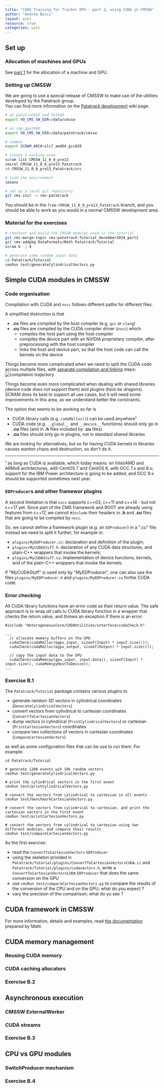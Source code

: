 ```yaml
---
title: "CUDA Training for Tracker DPG - part 2, using CUDA in CMSSW"
author: "Andrea Bocci"
layout: wiki
resource: true
categories: wiki
---
```


## Set up

### Allocation of machines and GPUs

See [part 1](cuda_training_dpg_12_2019.md) for the allocation of a machine and GPU.


### Setting up CMSSW

We are going to use a special release of CMSSW to make use of the utilities
developed by the Patatrack group.  
You can find more information on the [Patatrack development](PatatrackDevelopment.md)
wiki page.

```bash
# on patatrack02 and felk40
export VO_CMS_SW_DIR=/data/cmssw

# on cmg-gpu1080
export VO_CMS_SW_DIR=/data/patatrack/cmssw

# common
export SCRAM_ARCH=slc7_amd64_gcc820

# create a working area
scram list CMSSW_11_0_0_pre13
cmsrel CMSSW_11_0_0_pre13_Patatrack
cd CMSSW_11_0_0_pre13_Patatrack/src

# load the environment
cmsenv

# set up a local git repository
git cms-init -x cms-patatrack
```

You should be in the `from-CMSSW_11_0_0_pre13_Patatrack` branch, and you should
be able to work as you would in a normal CMSSW development area.


### Material for the exercises

```bash
# checkout and build the CMSSW modules used in the tutorial
git cms-merge-topic cms-patatrack:Tutorial_December2019_part2
git cms-addpkg DataFormats/Math Patatrack/Tutorial
scram b -j 4

# generate some random input data
cd Patatrack/Tutorial
cmsRun test/generateCylindricalVectors.py
```


## Simple CUDA modules in CMSSW

### Code organisation

Compilation with CUDA and `nvcc` follows different paths for different files.

A simplified distinction is that
  - **.cc** files are compiled by the host compiler (e.g. `gcc` or `clang`)
  - **.cu** files are compiled by the CUDA compiler driver (`nvcc`) which
      - compiles the host part using the host compiler
      - compiles the device part with an NVIDIA proprietary compiler, after preprocessing with the host compiler
      - links the host and device part, so that the host code can call the kernels on the device

Things become more complicated when we need to split the CUDA code across multiple files, with
[separate compilation and linking](https://devblogs.nvidia.com/separate-compilation-linking-cuda-device-code/) steps:
![compilation trajectory](https://docs.nvidia.com/cuda/cuda-compiler-driver-nvcc/graphics/cuda-compilation-from-cu-to-executable.png)

Things become even more complicated when dealing with shared libraries (device code does not support them) and plugins (_here be dragons_).
SCRAM does its best to support all use cases, but it will need some improvements in this area, as we understand better the constraints.

The option that seems to be working so far is
  - CUDA library calls (e.g. `cudaMalloc()`) can be used anywhere¹
  - CUDA code (e.g. `__global__` and `__device__` functions) should only go in **.cu** files (and in **.h** files included by **.cu** files)
  - **.cu** files should only go in plugins, not in standard shared libraries

We are looking for alternatives, but so far having CUDA kernels in libraries causes wanton chaos and destruction, so don't do it.

___
¹ as long as CUDA is available, which today means: on Intel/AMD and ARMv8 architectures, with CentOS 7 and CentOS 8, with GCC 7.x and 8.x; support for the IBM Power architecture is going to be added, and GCC 9.x should be supported sometimes next year.

### `EDProducer`s and other framewor plugins

A second limitation is that `nvcc` supports c++03, c++11 and c++14 - but not c++17 yet.
Since part of the CMS framework and ROOT are already using features from c++17, we cannot `#include` their headers in **.h** and **.cu** files that are going to be compiled by `nvcc`.

So, we cannot define a framework plugin (e.g. an `EDProducer`) in a ".cu" file; instead we need to split it further, for example in:
  - `plugins/MyEDProducer.cc`: declaration and definition of the plugin;
  - `plugins/MyCUDAStuff.h`: declaration of any CUDA data structures, and plain-C++ wrappers that invoke the kernels;
  - `plugins/MyCUDAStuff.cu`: implementation of device functions, kernels, and of the plain-C++ wrappers that invoke the kernels.

If "MyCUDAStuff" is used only by "MyEDProducer", one can also use the files `plugins/MyEDProducer.h` and `plugins/MyEDProducer.cu` forthe CUDA code.

### Error checking

All CUDA library functions have an error code as their return value.
The safe approach is to wrap *all* calls tu CUDA library function in a wrapper that checks the return value, and throws an exception if there is an error:
```
#include "HeterogeneousCore/CUDAUtilities/interface/cudaCheck.h"

...
  // allocate memory buffers on the GPU
  cudaCheck(cudaMalloc(&gpu_input, sizeof(Input) * input.size()));
  cudaCheck(cudaMalloc(&gpu_output, sizeof(Output) * input.size()));

  // copy the input data to the GPU
  cudaCheck(cudaMemcpy(gpu_input, input.data(), sizeof(Input) * input.size(), cudaMemcpyHostToDevice));
...
```

### Exercise B.1

The `Patatrack/Tutorial` package contains various plugins to
  - generate random 3D vectors in cylindrical coordinates (`GenerateCylindricalVectors`)
  - convert vectors from cylindrical to cartesian coordinates (`ConvertToCartesianVectors`)
  - dump vectors in cylindrical (`PrintCylindricalVectors`) or cartesian (`PrintCartesianVectors`) coordinates
  - compare two collections of vectors in cartesian coordinates (`CompareCartesianVectors`)
  
as well as some configuration files that can be use to run them. For example:
```
cd Patatrack/Tutorial

# generate 1200 events wih 10k random vectors
cmsRun test/generateCylindricalVectors.py

# print the cylindrical vectors in the first event
cmsRun test/printCylindricalVectors.py

# convert the vectors from cylindrical to cartesian in all events
cmsRun test/benchmarkCartesianVectors.py

# convert the vectors from cylindrical to cartesian, and print the cartesian vectors in the first event
cmsRun test/printCartesianVectors.py

# convert the vectors from cylindrical to cartesian using two different modules, and compare their results
cmsRun test/compareCartesianVectors.py
```

As the first exercise:
  - read the `ConvertToCartesianVectors` `EDProducer`
  - using the skeleton privided in `Patatrack/Tutorial/plugins/ConvertToCartesianVectorsCUDA.cc` and `Patatrack/Tutorial/plugins/cudavectors.h`, write a `ConvertToCartesianVectorsCUDA` `EDProducer` that does the same conversion on the GPU
  - use `cmsRun test/compareCartesianVectors.py` to compare the results of the conversion of the CPU and on the GPU; what do you expect ? 
  - vary the precision of the comparison; what do yu see ?


## CUDA framework in CMSSW

For more information, details and examples, read [the documentation](https://github.com/cms-patatrack/cmssw/blob/master/HeterogeneousCore/CUDACore/README.md) prepared by Matti.

## CUDA memory management

### Reusing CUDA memory

### CUDA caching allocators

### Exercise B.2


## Asynchronous execution


### CMSSW ExternalWorker

### CUDA streams

### Exercise B.3


## CPU vs GPU modules

### SwitchProducer mechanism

### Exercise B.4
